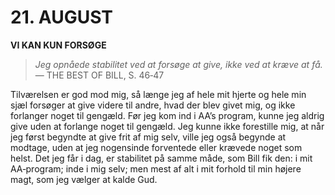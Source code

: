 # 21. AUGUST

**VI KAN KUN FORSØGE**

> *Jeg opnåede stabilitet ved at forsøge at give, ikke ved at kræve at få.*
> — THE BEST OF BILL, S. 46‑47

Tilværelsen er god mod mig, så længe jeg af hele mit hjerte og hele min sjæl forsøger at give videre til andre, hvad der blev givet mig, og ikke forlanger noget til gengæld. Før jeg kom ind i AA’s program, kunne jeg aldrig give uden at forlange noget til gengæld. Jeg kunne ikke forestille mig, at når jeg først begyndte at give frit af mig selv, ville jeg også begynde at modtage, uden at jeg nogensinde forventede eller krævede noget som helst. Det jeg får i dag, er stabilitet på samme måde, som Bill fik den: i mit AA‑program; inde i mig selv; men mest af alt i mit forhold til min højere magt, som jeg vælger at kalde Gud.
